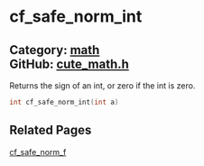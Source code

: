 [](../header.md ':include')

# cf_safe_norm_int

Category: [math](https://github.com/RandyGaul/cute_framework/blob/master/docs/api_reference?id=math)  
GitHub: [cute_math.h](https://github.com/RandyGaul/cute_framework/blob/master/include/cute_math.h)  
---

Returns the sign of an int, or zero if the int is zero.

```cpp
int cf_safe_norm_int(int a)
```

## Related Pages

[cf_safe_norm_f](https://github.com/RandyGaul/cute_framework/blob/master/docs/math/cf_safe_norm_f.md)  
